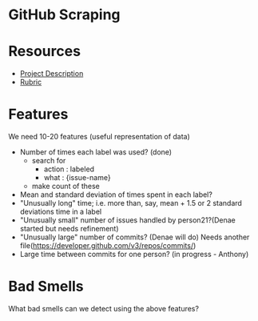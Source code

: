 GitHub Scraping
===

# Resources
* [Project Description](http://www4.ncsu.edu/~tjmenzie/cs510/posts/project2.html)
* [Rubric](http://www4.ncsu.edu/~tjmenzie/cs510/posts/rubric6.html)

# Features
We need 10-20 features (useful representation of data)
* Number of times each label was used? (done)
	* search for
		* action : labeled
		* what : {issue-name}
	* make count of these
* Mean and standard deviation of times spent in each label?
* "Unusually long" time; i.e. more than, say, mean + 1.5 or 2 standard deviations time in a label
* "Unusually small" number of issues handled by person21?(Denae started but needs refinement)
* "Unusually large" number of commits? (Denae will do) Needs another file(https://developer.github.com/v3/repos/commits/)
* Large time between commits for one person? (in progress - Anthony)

# Bad Smells
What bad smells can we detect using the above features?
